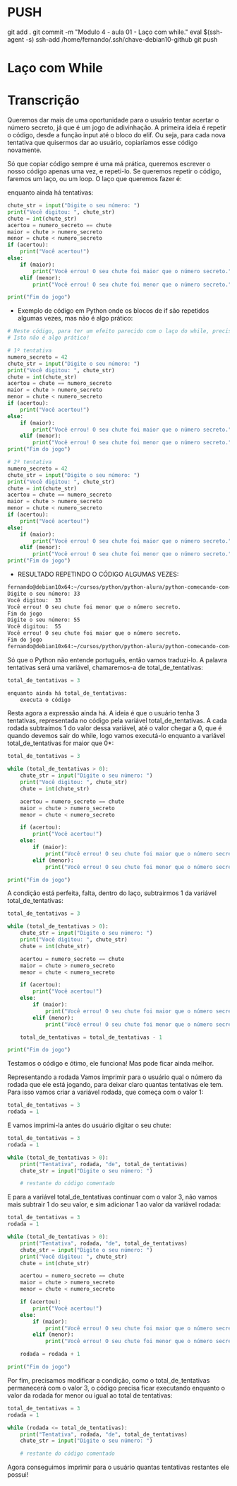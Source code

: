 


# ###################################################################################################################################################################
# ###################################################################################################################################################################
# PUSH

git add .
git commit -m "Modulo 4 - aula 01 - Laço com while."
eval $(ssh-agent -s)
ssh-add /home/fernando/.ssh/chave-debian10-github
git push




# ###################################################################################################################################################################
# ###################################################################################################################################################################
# Laço com While

# Transcrição

Queremos dar mais de uma oportunidade para o usuário tentar acertar o número secreto, já que é um jogo de adivinhação. A primeira ideia é repetir o código, desde a função input até o bloco do elif. Ou seja, para cada nova tentativa que quisermos dar ao usuário, copiaríamos esse código novamente.

Só que copiar código sempre é uma má prática, queremos escrever o nosso código apenas uma vez, e repeti-lo. Se queremos repetir o código, faremos um laço, ou um loop. O laço que queremos fazer é:

enquanto ainda há tentativas:

~~~~python
chute_str = input("Digite o seu número: ")
print("Você digitou: ", chute_str)
chute = int(chute_str)
acertou = numero_secreto == chute
maior = chute > numero_secreto
menor = chute < numero_secreto
if (acertou):
    print("Você acertou!")
else:
    if (maior):
        print("Você errou! O seu chute foi maior que o número secreto.")
    elif (menor):
        print("Você errou! O seu chute foi menor que o número secreto.")

print("Fim do jogo")
~~~~




- Exemplo de código em Python onde os blocos de if são repetidos algumas vezes, mas não é algo prático:

~~~~python
# Neste código, para ter um efeito parecido com o laço do while, precisamos repetir o bloco de código várias vezes.
# Isto não é algo prático!

# 1º tentativa
numero_secreto = 42
chute_str = input("Digite o seu número: ")
print("Você digitou: ", chute_str)
chute = int(chute_str)
acertou = chute == numero_secreto
maior = chute > numero_secreto
menor = chute < numero_secreto
if (acertou):
    print("Você acertou!")
else:
    if (maior):
        print("Você errou! O seu chute foi maior que o número secreto.")
    elif (menor):
        print("Você errou! O seu chute foi menor que o número secreto.")
print("Fim do jogo")

# 2º tentativa
numero_secreto = 42
chute_str = input("Digite o seu número: ")
print("Você digitou: ", chute_str)
chute = int(chute_str)
acertou = chute == numero_secreto
maior = chute > numero_secreto
menor = chute < numero_secreto
if (acertou):
    print("Você acertou!")
else:
    if (maior):
        print("Você errou! O seu chute foi maior que o número secreto.")
    elif (menor):
        print("Você errou! O seu chute foi menor que o número secreto.")
print("Fim do jogo")
~~~~



- RESULTADO REPETINDO O CÓDIGO ALGUMAS VEZES:

~~~~bash
fernando@debian10x64:~/cursos/python/python-alura/python-comecando-com-a-linguagem$ python3 /home/fernando/cursos/python/python-alura/python-comecando-com-a-linguagem/004-A-sequencia-do-jogo/01-forma-errada-repetindo-blocos-para-ter-repeticao.py
Digite o seu número: 33
Você digitou:  33
Você errou! O seu chute foi menor que o número secreto.
Fim do jogo
Digite o seu número: 55
Você digitou:  55
Você errou! O seu chute foi maior que o número secreto.
Fim do jogo
fernando@debian10x64:~/cursos/python/python-alura/python-comecando-com-a-linguagem$
~~~~

Só que o Python não entende português, então vamos traduzi-lo. A palavra tentativas será uma variável, chamaremos-a de total_de_tentativas:

~~~~python
total_de_tentativas = 3

enquanto ainda há total_de_tentativas:
    executa o código
~~~~




Resta agora a expressão ainda há. A ideia é que o usuário tenha 3 tentativas, representada no código pela variável total_de_tentativas. A cada rodada subtraímos 1 do valor dessa variável, até o valor chegar a 0, que é quando devemos sair do while, logo vamos executá-lo enquanto a variável total_de_tentativas for maior que 0*:

~~~~python
total_de_tentativas = 3

while (total_de_tentativas > 0):
    chute_str = input("Digite o seu número: ")
    print("Você digitou: ", chute_str)
    chute = int(chute_str)

    acertou = numero_secreto == chute
    maior = chute > numero_secreto
    menor = chute < numero_secreto

    if (acertou):
        print("Você acertou!")
    else:
        if (maior):
            print("Você errou! O seu chute foi maior que o número secreto.")
        elif (menor):
            print("Você errou! O seu chute foi menor que o número secreto.")

print("Fim do jogo")
~~~~




A condição está perfeita, falta, dentro do laço, subtrairmos 1 da variável total_de_tentativas:

~~~~python
total_de_tentativas = 3

while (total_de_tentativas > 0):
    chute_str = input("Digite o seu número: ")
    print("Você digitou: ", chute_str)
    chute = int(chute_str)

    acertou = numero_secreto == chute
    maior = chute > numero_secreto
    menor = chute < numero_secreto

    if (acertou):
        print("Você acertou!")
    else:
        if (maior):
            print("Você errou! O seu chute foi maior que o número secreto.")
        elif (menor):
            print("Você errou! O seu chute foi menor que o número secreto.")

    total_de_tentativas = total_de_tentativas - 1

print("Fim do jogo")
~~~~




Testamos o código e ótimo, ele funciona! Mas pode ficar ainda melhor.

Representando a rodada
Vamos imprimir para o usuário qual o número da rodada que ele está jogando, para deixar claro quantas tentativas ele tem. Para isso vamos criar a variável rodada, que começa com o valor 1:

~~~~python
total_de_tentativas = 3
rodada = 1
~~~~


E vamos imprimi-la antes do usuário digitar o seu chute:

~~~~python
total_de_tentativas = 3
rodada = 1

while (total_de_tentativas > 0):
    print("Tentativa", rodada, "de", total_de_tentativas)
    chute_str = input("Digite o seu número: ")

    # restante do código comentado
~~~~


E para a variável total_de_tentativas continuar com o valor 3, não vamos mais subtrair 1 do seu valor, e sim adicionar 1 ao valor da variável rodada:

~~~~python
total_de_tentativas = 3
rodada = 1

while (total_de_tentativas > 0):
    print("Tentativa", rodada, "de", total_de_tentativas)
    chute_str = input("Digite o seu número: ")
    print("Você digitou: ", chute_str)
    chute = int(chute_str)

    acertou = numero_secreto == chute
    maior = chute > numero_secreto
    menor = chute < numero_secreto

    if (acertou):
        print("Você acertou!")
    else:
        if (maior):
            print("Você errou! O seu chute foi maior que o número secreto.")
        elif (menor):
            print("Você errou! O seu chute foi menor que o número secreto.")

    rodada = rodada + 1

print("Fim do jogo")
~~~~




Por fim, precisamos modificar a condição, como o total_de_tentativas permanecerá com o valor 3, o código precisa ficar executando enquanto o valor da rodada for menor ou igual ao total de tentativas:

~~~~python
total_de_tentativas = 3
rodada = 1

while (rodada <= total_de_tentativas):
    print("Tentativa", rodada, "de", total_de_tentativas)
    chute_str = input("Digite o seu número: ")

    # restante do código comentado
~~~~




Agora conseguimos imprimir para o usuário quantas tentativas restantes ele possui!